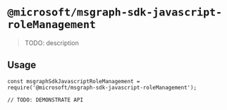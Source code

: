 # `@microsoft/msgraph-sdk-javascript-roleManagement`

> TODO: description

## Usage

```
const msgraphSdkJavascriptRoleManagement = require('@microsoft/msgraph-sdk-javascript-roleManagement');

// TODO: DEMONSTRATE API
```
